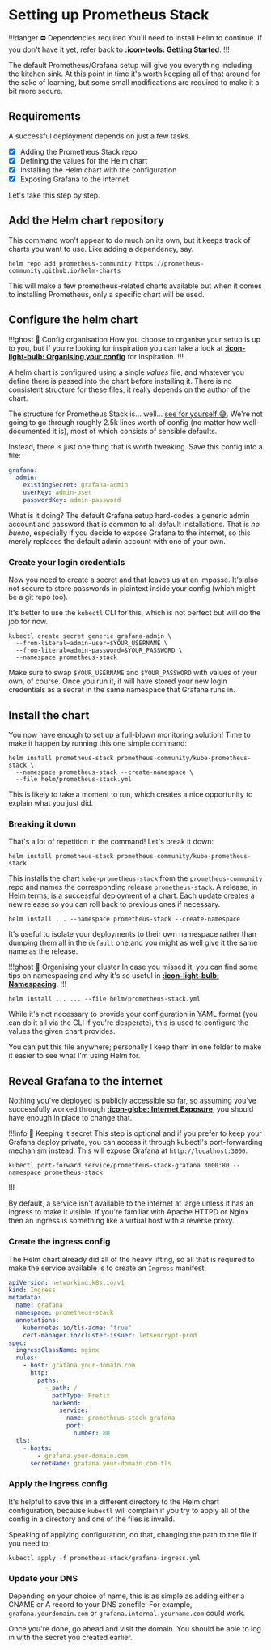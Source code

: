 # Setting up Prometheus Stack

!!!danger :no_entry: Dependencies required
You'll need to install Helm to continue. If you don't have it yet, refer back to [**:icon-tools: Getting Started**](/getting-started/#helm).
!!!

The default Prometheus/Grafana setup will give you everything including the kitchen sink. At this point in time it's worth keeping all of that around for the sake of learning, but some small modifications are required to make it a bit more secure.

## Requirements

A successful deployment depends on just a few tasks.

- [x] Adding the Prometheus Stack repo
- [x] Defining the values for the Helm chart
- [x] Installing the Helm chart with the configuration
- [x] Exposing Grafana to the internet

Let's take this step by step.


## Add the Helm chart repository

This command won't appear to do much on its own, but it keeps track of charts you want to use. Like adding a dependency, say.

```shell
helm repo add prometheus-community https://prometheus-community.github.io/helm-charts
```

This will make a few prometheus-related charts available but when it comes to installing Prometheus, only a specific chart will be used.

## Configure the helm chart

!!!ghost :open_file_folder: Config organisation
How you choose to organise your setup is up to you, but if you're looking for inspiration you can take a look at [**:icon-light-bulb: Organising your config**](/kubernetes-fundamentals/organising-your-config) for inspiration.
!!!

A helm chart is configured using a single _values_ file, and whatever you define there is passed into the chart before installing it. There is no consistent structure for these files, it really depends on the author of the chart.

The structure for Prometheus Stack is... well... [see for yourself :sweat_smile:](https://github.com/prometheus-community/helm-charts/blob/kube-prometheus-stack-16.0.1/charts/kube-prometheus-stack/values.yaml). We're not going to go through roughly 2.5k lines worth of config (no matter how well-documented it is), most of which consists of sensible defaults.

Instead, there is just one thing that is worth tweaking. Save this config into a file:

```yaml helm/prometheus-stack.yml
grafana:
  admin:
    existingSecret: grafana-admin
    userKey: admin-user
    passwordKey: admin-password
```

What is it doing? The default Grafana setup hard-codes a generic admin account and password that is common to all default installations. That is _no bueno_, especially if you decide to expose Grafana to the internet, so this merely replaces the default admin account with one of your own.

### Create your login credentials

Now you need to create a secret and that leaves us at an impasse. It's also not secure to store passwords in plaintext inside your config (which might be a git repo too).

It's better to use the `kubectl` CLI for this, which is not perfect but will do the job for now.

```shell
kubectl create secret generic grafana-admin \
  --from-literal=admin-user=$YOUR_USERNAME \
  --from-literal=admin-password=$YOUR_PASSWORD \
  --namespace prometheus-stack
```

Make sure to swap `$YOUR_USERNAME` and `$YOUR_PASSWORD` with values of your own, of course. Once you run it, it will have stored your new login credentials as a secret in the same namespace that Grafana runs in.

## Install the chart

You now have enough to set up a full-blown monitoring solution! Time to make it happen by running this one simple command:

```shell
helm install prometheus-stack prometheus-community/kube-prometheus-stack \
  --namespace prometheus-stack --create-namespace \
  --file helm/prometheus-stack.yml
```

This is likely to take a moment to run, which creates a nice opportunity to explain what you just did.

### Breaking it down

That's a lot of repetition in the command! Let's break it down:

```shell
helm install prometheus-stack prometheus-community/kube-prometheus-stack
```

This installs the chart `kube-prometheus-stack` from the `prometheus-community` repo and names the corresponding release `prometheus-stack`. A release, in Helm terms, is a successful deployment of a chart. Each update creates a new release so you can roll back to previous ones if necessary.

```shell
helm install ... --namespace prometheus-stack --create-namespace
```

It's useful to isolate your deployments to their own namespace rather than dumping them all in the `default` one,and you might as well give it the same name as the release.

!!!ghost :broom: Organising your cluster
In case you missed it, you can find some tips on namespacing and why it's so useful in [**:icon-light-bulb: Namespacing**](/kubernetes-fundamentals/namespacing).
!!!

```shell
helm install ... ... --file helm/prometheus-stack.yml
```

While it's not necessary to provide your configuration in YAML format (you can do it all via the CLI if you're desperate), this is used to configure the values the given chart provides.

You can put this file anywhere; personally I keep them in one folder to make it easier to see what I'm using Helm for.

## Reveal Grafana to the internet

Nothing you've deployed is publicly accessible so far, so assuming you've successfully worked through [**:icon-globe: Internet Exposure**](/internet-exposure), you should have enough in place to change that.

!!!info :shushing_face: Keeping it secret
This step is optional and if you prefer to keep your Grafana deploy private, you can access it through kubectl's port-forwarding mechanism instead. This will expose Grafana at `http://localhost:3000`.

```shell
kubectl port-forward service/prometheus-stack-grafana 3000:80 --namespace prometheus-stack
```
!!!

By default, a service isn't available to the internet at large unless it has an ingress to make it visible. If you're familiar with Apache HTTPD or Nginx then an ingress is something like a virtual host with a reverse proxy.

### Create the ingress config

The Helm chart already did all of the heavy lifting, so all that is required to make the service available is to create an `Ingress` manifest.

```yaml !#12,24-25 prometheus-stack/grafana-ingress.yml
apiVersion: networking.k8s.io/v1
kind: Ingress
metadata:
  name: grafana
  namespace: prometheus-stack
  annotations:
    kubernetes.io/tls-acme: "true"
    cert-manager.io/cluster-issuer: letsencrypt-prod
spec:
  ingressClassName: nginx
  rules:
    - host: grafana.your-domain.com
      http:
        paths:
          - path: /
            pathType: Prefix
            backend:
              service:
                name: prometheus-stack-grafana
                port:
                  number: 80
  tls:
    - hosts:
        - grafana.your-domain.com
      secretName: grafana.your-domain.com-tls
```

### Apply the ingress config

It's helpful to save this in a different directory to the Helm chart configuration, because `kubectl` will complain if you try to apply all of the config in a directory and one of the files is invalid.

Speaking of applying configuration, do that, changing the path to the file if you need to:

```shell
kubectl apply -f prometheus-stack/grafana-ingress.yml
```

### Update your DNS

Depending on your choice of name, this is as simple as adding either a CNAME or A record to your DNS zonefile. For example, `grafana.yourdomain.com` or `grafana.internal.yourname.com` could work.

Once you're done, go ahead and visit the domain. You should be able to log in with the secret you created earlier.
